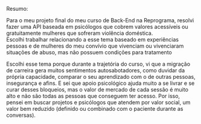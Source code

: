 
Resumo:

Para o meu projeto final do meu curso de Back-End na Reprograma, 
resolvi fazer uma API baseada em psicólogos que cobrem valores acessíveis ou gratuitamente mulheres
que sofreram violência doméstica.  
Escolhi trabalhar relacionando a esse tema baseado em experiências pessoas e de mulheres do meu convívio
que vivenciam ou vivenciaram situações de abuso, mas não possuem condições para tratamento 

Escolhi esse tema porque durante a trajetória do curso, vi que a migração de carreira 
gera muitos sentimentos autosabotadores, como duvidar da própria capacidade, 
comparar o seu aprendizado com o de outras pessoas, insegurança e afins. 
E sei que apoio psicológico ajuda muito a se livrar e se curar desses bloqueios, 
mas o valor de mercado de cada sessão é muito alto e não são todas as pessoas que conseguem ter acesso. 
Por isso, pensei em buscar projetos e psicólogos que atendem por valor social, um valor bem reduzido 
(definido ou combinado com o paciente durante as conversas).